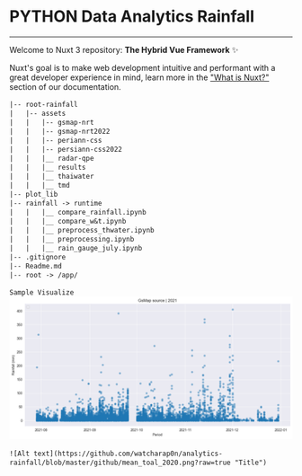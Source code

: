 # PYTHON Data Analytics Rainfall

****
Welcome to Nuxt 3 repository: **The Hybrid Vue Framework** ✨

Nuxt's goal is to make web development intuitive and performant with a great developer experience in mind, learn more in the ["What is Nuxt?"](https://v3.nuxtjs.org/guide/concepts/introduction) section of our documentation.


```shell
|-- root-rainfall
|   |-- assets
|   |   |-- gsmap-nrt
|   |   |-- gsmap-nrt2022
|   |   |-- periann-css
|   |   |-- persiann-css2022
|   |   |__ radar-qpe
|   |   |__ results
|   |   |__ thaiwater
|   |   |__ tmd
|-- plot_lib
|-- rainfall -> runtime
|   |   |__ compare_rainfall.ipynb
|   |   |__ compare_w&t.ipynb
|   |   |__ preprocess_thwater.ipynb
|   |   |__ preprocessing.ipynb
|   |   |__ rain_gauge_july.ipynb
|-- .gitignore
|-- Readme.md
|-- root -> /app/
```

`Sample Visualize`
    ![Alt text](https://github.com/watcharap0n/analytics-rainfall/blob/master/github/gsmap_source_2021.png?raw=true "Title")

    ![Alt text](https://github.com/watcharap0n/analytics-rainfall/blob/master/github/mean_toal_2020.png?raw=true "Title")
    
